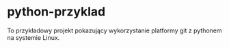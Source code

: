 # python-przyklad
To przykładowy projekt pokazujący wykorzystanie platformy git z pythonem na systemie Linux.

